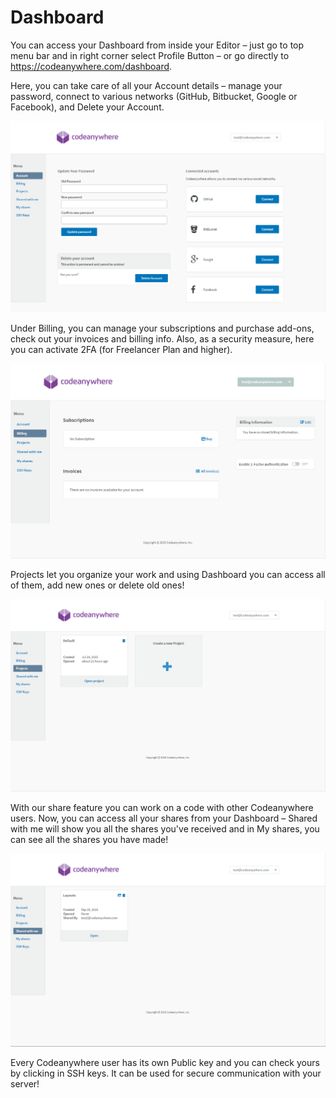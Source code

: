 # Dashboard

You can access your Dashboard from inside your Editor – just go to top menu bar and in right corner select Profile Button – or go directly to https://codeanywhere.com/dashboard.

Here, you can take care of all your Account details – manage your password, connect to various networks (GitHub, Bitbucket, Google or Facebook), and Delete your Account. 
 
 ![account](images/account.png "account")


Under Billing, you can manage your subscriptions and purchase add-ons, check out your invoices and billing info. Also, as a security measure, here you can activate 2FA (for Freelancer Plan and higher).
 
![Dashboard](images/Dashboard.png "Dashboard")

Projects let you organize your work and using Dashboard you can access all of them, add new ones or delete old ones!
 
![project](images/project.png "project")

With our share feature you can work on a code with other Codeanywhere users. Now, you can access all your shares from your Dashboard – Shared with me will show you all the shares you've received and in My shares, you can see all the shares you have made! 
 
![sharedwithme](images/sharedwithme.png "sharedwithme")

Every Codeanywhere user has its own Public key and you can check yours by clicking in SSH keys. It can be used for secure communication with your server!
